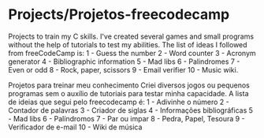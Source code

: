 # Projects/Projetos-freecodecamp

Projects to train my C skills. I've created several games and small programs without the help of tutorials to test my abilities. The list of ideas I followed from freeCodeCamp is: 
1 - Guess the number 
2 - Word counter 
3 - Acronym generator 
4 - Bibliographic information 
5 - Mad libs 
6 - Palindromes 
7 - Even or odd 
8 - Rock, paper, scissors 
9 - Email verifier 
10 - Music wiki.

Projetos para treinar meu conhecimento
Criei diversos jogos ou pequenos programas sem o auxílio de tutoriais para testar minha capacidade.
A lista de ideias que segui pelo freecodecamp é:
1 - Adivinhe o número
2 - Contador de palavras
3 - Criador de siglas
4 - Informações bibliográficas
5 - Mad libs
6 - Palíndromos
7 - Par ou impar
8 - Pedra, Papel, Tesoura
9 - Verificador de e-mail
10 - Wiki de música

